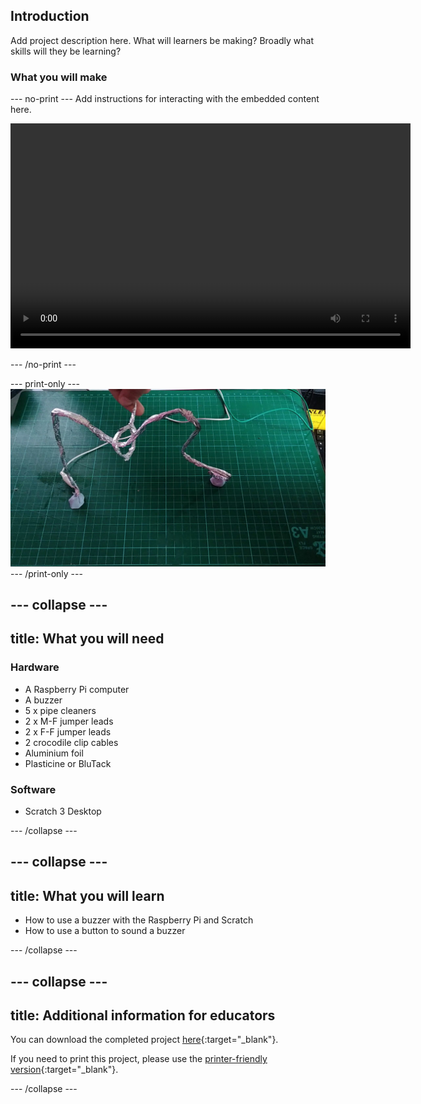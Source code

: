 ## Introduction

Add project description here. What will learners be making? Broadly what skills will they be learning?

### What you will make

--- no-print ---
Add instructions for interacting with the embedded content here.


<video width="640" height="360" controls>
<source src="images/showcase.mp4" type="video/mp4">
</video>

--- /no-print ---

--- print-only ---
![Completed wire loop project](images/showcase.png)
--- /print-only ---

--- collapse ---
---
title: What you will need
---
### Hardware

+ A Raspberry Pi computer
+ A buzzer
+ 5 x pipe cleaners
+ 2 x M-F jumper leads
+ 2 x F-F jumper leads
+ 2 crocodile clip cables
+ Aluminium foil
+ Plasticine or BluTack

### Software

+ Scratch 3 Desktop

--- /collapse ---

--- collapse ---
---
title: What you will learn
---

+ How to use a buzzer with the Raspberry Pi and Scratch
+ How to use a button to sound a buzzer

--- /collapse ---

--- collapse ---
---
title: Additional information for educators
---

You can download the completed project [here](http://rpf.io/p/en/rpi-wire-loop-game-scratch-get){:target="_blank"}.

If you need to print this project, please use the [printer-friendly version](https://projects.raspberrypi.org/en/projects/rpi-wire-loop-game-scratch/print){:target="_blank"}.

--- /collapse ---

